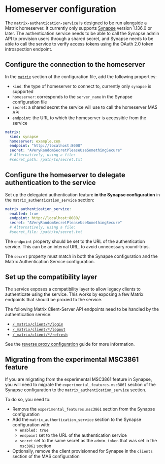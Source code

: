 # Homeserver configuration

The `matrix-authentication-service` is designed to be run alongside a Matrix homeserver.
It currently only supports [Synapse](https://github.com/element-hq/synapse) version 1.136.0 or later.
The authentication service needs to be able to call the Synapse admin API to provision users through a shared secret, and Synapse needs to be able to call the service to verify access tokens using the OAuth 2.0 token introspection endpoint.

## Configure the connection to the homeserver

In the [`matrix`](../reference/configuration.md#matrix) section of the configuration file, add the following properties:

 - `kind`: the type of homeserver to connect to, currently only `synapse` is supported
 - `homeserver`: corresponds to the `server_name` in the Synapse configuration file
 - `secret`: a shared secret the service will use to call the homeserver MAS API
 - `endpoint`: the URL to which the homeserver is accessible from the service

```yaml
matrix:
  kind: synapse
  homeserver: example.com
  endpoint: "http://localhost:8008"
  secret: "AVeryRandomSecretPleaseUseSomethingSecure"
  # Alternatively, using a file:
  #secret_path: /path/to/secret.txt
```

## Configure the homeserver to delegate authentication to the service

Set up the delegated authentication feature **in the Synapse configuration** in the `matrix_authentication_service` section:

```yaml
matrix_authentication_service:
  enabled: true
  endpoint: http://localhost:8080/
  secret: "AVeryRandomSecretPleaseUseSomethingSecure"
  # Alternatively, using a file:
  #secret_file: /path/to/secret.txt
```

The `endpoint` property should be set to the URL of the authentication service.
This can be an internal URL, to avoid unnecessary round-trips.

The `secret` property must match in both the Synapse configuration and the Matrix Authentication Service configuration.

## Set up the compatibility layer

The service exposes a compatibility layer to allow legacy clients to authenticate using the service.
This works by exposing a few Matrix endpoints that should be proxied to the service.

The following Matrix Client-Server API endpoints need to be handled by the authentication service:

 - [`/_matrix/client/*/login`](https://spec.matrix.org/latest/client-server-api/#post_matrixclientv3login)
 - [`/_matrix/client/*/logout`](https://spec.matrix.org/latest/client-server-api/#post_matrixclientv3logout)
 - [`/_matrix/client/*/refresh`](https://spec.matrix.org/latest/client-server-api/#post_matrixclientv3refresh)

See the [reverse proxy configuration](./reverse-proxy.md) guide for more information.


## Migrating from the experimental MSC3861 feature

If you are migrating from the experimental MSC3861 feature in Synapse, you will need to migrate the `experimental_features.msc3861` section of the Synapse configuration to the `matrix_authentication_service` section.

To do so, you need to:

 - Remove the `experimental_features.msc3861` section from the Synapse configuration
 - Add the `matrix_authentication_service` section to the Synapse configuration with:
   - `enabled: true`
   - `endpoint` set to the URL of the authentication service
   - `secret` set to the same secret as the `admin_token` that was set in the `msc3861` section
 - Optionally, remove the client provisionned for Synapse in the `clients` section of the MAS configuration
